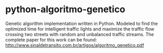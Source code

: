 # python-algoritmo-genetico
Genetic algorithm implementation written in Python.
Modeled to find the optimized time for intelligent traffic
lights and maximize the traffic flow crossing two streets with
random and unbalanced traffic streams.
The complete paper for this work can be found: http://www.sinaldetransito.com.br/artigos/algoritmo_genetico.pdf
